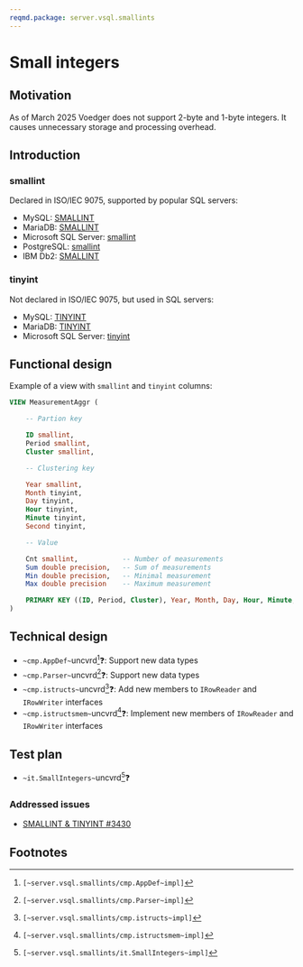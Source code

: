 ```yaml
---
reqmd.package: server.vsql.smallints
---
```


# Small integers

## Motivation

As of March 2025 Voedger does not support 2-byte and 1-byte integers. It causes unnecessary storage and processing overhead.

## Introduction

### smallint

Declared in ISO/IEC 9075, supported by popular SQL servers:

- MySQL: [SMALLINT](https://dev.mysql.com/doc/refman/8.4/en/integer-types.html)
- MariaDB: [SMALLINT](https://mariadb.com/kb/en/smallint/)
- Microsoft SQL Server: [smallint](https://learn.microsoft.com/en-us/sql/t-sql/data-types/int-bigint-smallint-and-tinyint-transact-sql?view=sql-server-ver16)
- PostgreSQL: [smallint](https://www.postgresql.org/docs/current/datatype-numeric.html)
- IBM Db2: [SMALLINT](https://www.ibm.com/docs/en/db2/11.5?topic=list-numbers)

### tinyint

Not declared in ISO/IEC 9075, but used in SQL servers:

- MySQL: [TINYINT](https://dev.mysql.com/doc/refman/8.4/en/integer-types.html)
- MariaDB: [TINYINT](https://mariadb.com/kb/en/tinyint/)
- Microsoft SQL Server: [tinyint](https://learn.microsoft.com/en-us/sql/t-sql/data-types/int-bigint-smallint-and-tinyint-transact-sql?view=sql-server-ver16)

## Functional design

Example of a view with `smallint` and `tinyint` columns:

```sql
VIEW MeasurementAggr (

    -- Partion key

    ID smallint,
    Period smallint,
    Cluster smallint,

    -- Clustering key

    Year smallint,
    Month tinyint,
    Day tinyint,
    Hour tinyint,
    Minute tinyint,
    Second tinyint,

    -- Value

    Cnt smallint,           -- Number of measurements
    Sum double precision,   -- Sum of measurements
    Min double precision,   -- Minimal measurement
    Max double precision    -- Maximum measurement

    PRIMARY KEY ((ID, Period, Cluster), Year, Month, Day, Hour, Minute, Second)
)
```

## Technical design

- `~cmp.AppDef~`uncvrd[^1]❓: Support new data types
- `~cmp.Parser~`uncvrd[^2]❓: Support new data types
- `~cmp.istructs~`uncvrd[^3]❓: Add new members to `IRowReader` and `IRowWriter` interfaces
- `~cmp.istructsmem~`uncvrd[^4]❓: Implement new members of `IRowReader` and `IRowWriter` interfaces

## Test plan

- `~it.SmallIntegers~`uncvrd[^5]❓

### Addressed issues

- [SMALLINT & TINYINT #3430](https://github.com/voedger/voedger/issues/3430)

## Footnotes

[^1]: `[~server.vsql.smallints/cmp.AppDef~impl]`
[^2]: `[~server.vsql.smallints/cmp.Parser~impl]`
[^3]: `[~server.vsql.smallints/cmp.istructs~impl]`
[^4]: `[~server.vsql.smallints/cmp.istructsmem~impl]`
[^5]: `[~server.vsql.smallints/it.SmallIntegers~impl]`
